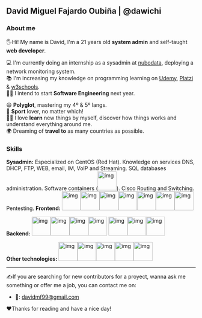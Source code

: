 ## David Miguel Fajardo Oubiña | @dawichi

### About me
🖐Hi! My name is David, I'm a 21 years old **system admin** and self-taught **web developer**.

💻 I'm currently doing an internship as a sysadmin at [nubodata][1], deploying a network monitoring system.  
📚 I'm increasing my knowledge on programming learning on [Udemy][2], [Platzi][3] & [w3schools][4].  
👨‍💻 I intend to start **Software Engineering** next year.

😄 **Polyglot**, mastering my 4º & 5º langs.  
🏀 **Sport** lover, no matter which!  
👨‍🔬 I love **learn** new things by myself, discover how things works and understand everything around me.  
🌍 Dreaming of **travel to** as many countries as possible.  

### Skills
**Sysadmin:**
Especialized on CentOS (Red Hat). Knowledge on services DNS, DHCP, FTP, WEB, email, IM, VoIP and Streaming. SQL databases administration. Software containers (<img src="https://devicon.dev/devicon.git/icons/docker/docker-original.svg" alt="img" style="width: 50px" />). Cisco Routing and Switching. Pentesting.
**Frontend:**
<img src="https://devicon.dev/devicon.git/icons/javascript/javascript-original.svg" alt="img" style="width:50px" /><img src="https://devicon.dev/devicon.git/icons/jquery/jquery-original.svg" alt="img" style="width:50px" /><img src="https://devicon.dev/devicon.git/icons/react/react-original.svg" alt="img" style="width: 50px" /><img src="https://devicon.dev/devicon.git/icons/typescript/typescript-original.svg" alt="img" style="width:50px" /><img src="https://devicon.dev/devicon.git/icons/angularjs/angularjs-original.svg" alt="img" style="width:50px" /><img src="https://devicon.dev/devicon.git/icons/css3/css3-original.svg" alt="img" style="width: 50px" /><img src="https://devicon.dev/devicon.git/icons/sass/sass-original.svg" alt="img" style="width:50px" />

**Backend:**
<img src="https://devicon.dev/devicon.git/icons/mysql/mysql-original.svg" alt="img" style="width: 50px" /><img src="https://devicon.dev/devicon.git/icons/mongodb/mongodb-original.svg" alt="img" style="width: 50px" /><img src="https://devicon.dev/devicon.git/icons/nodejs/nodejs-original.svg" alt="img" style="width:50px" /><img src="https://devicon.dev/devicon.git/icons/express/express-original.svg" alt="img" style="width: 50px" /> <img src="https://devicon.dev/devicon.git/icons/php/php-plain.svg" alt="img" style="width: 50px" /><img src="https://devicon.dev/devicon.git/icons/laravel/laravel-plain.svg" alt="img" style="width: 50px" /><img src="https://devicon.dev/devicon.git/icons/symfony/symfony-original.svg" alt="img" style="width: 50px" />

**Other technologies:**
<img src="https://devicon.dev/devicon.git/icons/wordpress/wordpress-plain.svg" alt="img" style="width: 50px" /><img src="https://devicon.dev/devicon.git/icons/slack/slack-original.svg" alt="img" style="width:50px" /><img src="https://devicon.dev/devicon.git/icons/trello/trello-plain.svg" alt="img" style="width: 50px" /><img src="https://devicon.dev/devicon.git/icons/git/git-original.svg" alt="img" style="width: 50px" /><img src="https://devicon.dev/devicon.git/icons/github/github-original.svg" alt="img" style="width:50px" />

---
<!--
### Skills
**System admin:**   
Especialized on CentOS/RedHat. Knowledge on services DNS, DHCP, FTP, WEB, email, instant messaging, VoIP and Streaming. DB admin (MySQL/MariaDB), software containers (Docker), git, Cisco Routing and Switching networks. Pentesting. Wordpress and Joomla CMS.  
**Frontend:**  
JS, TS. JQuery, Angular8, React. NestJS, NodeJS, ExpressJS. Advanced CSS, responsive desing, SASS.   
**Backend:**  
MySQL/MariaDB, MongoDB. Advanced PHP with Laravel and Symphony. MVC.
-->

✍If you are searching for new contributors for a proyect, wanna ask me something or offer me a job, you can contact me on:
* 📧: davidmf99@gmail.com

♥Thanks for reading and have a nice day!



<!-- Links -->
[1]: https://nubodata.com/ "nubodata.com"
[2]: https://www.udemy.com/ "udemy.com"
[3]: https://platzi.com/ "platzi.com"
[4]: https://www.w3schools.com/ "w3schools.com"



<!--
**Dawichi/Dawichi** is a ✨ _special_ ✨ repository because its `README.md` (this file) appears on your GitHub profile.
Here are some ideas to get you started:
- 🔭 I’m currently working on ...
- 🌱 I’m currently learning ...
- 👯 I’m looking to collaborate on ...
- 🤔 I’m looking for help with ...
- 💬 Ask me about ...
- 📫 How to reach me: ...
- 😄 Pronouns: ...
- ⚡ Fun fact: ...
-->
